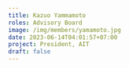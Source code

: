 ```yaml
---
title: Kazuo Yammamoto
roles: Advisory Board
image: /img/members/yamamoto.jpg
date: 2023-06-14T04:01:57+07:00
project: President, AIT
draft: false
---
```


